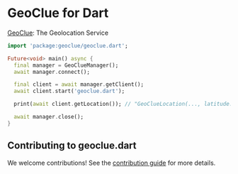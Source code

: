 # GeoClue for Dart

[GeoClue](https://gitlab.freedesktop.org/geoclue/geoclue/-/wikis/home): The Geolocation Service

```dart
import 'package:geoclue/geoclue.dart';

Future<void> main() async {
  final manager = GeoClueManager();
  await manager.connect();

  final client = await manager.getClient();
  await client.start('geoclue.dart');

  print(await client.getLocation()); // "GeoClueLocation(..., latitude: 12.34, longitude: 56.78, ...)"

  await manager.close();
}
```

## Contributing to geoclue.dart

We welcome contributions! See the [contribution guide](CONTRIBUTING.md) for more details.
